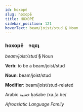 ```yaml
---
id: hoxopë
slug: hoxopë
title: HOXOPË
sidebar_position: 121
hoverText: beam/joist/stud § Noun
---
```


### hoxopë&emsp;<span kind="abugida">ɂɋʋʇ</span>

*beam/joist/stud* **§** Noun

**Verb**: to be a beam/joist/stud

**Noun**: beam/joist/stud

**Modifier**: beam/joist/stud-related

Arabic خشبة ḵašabe /xa.ʃa.be/

*Afroasiatic Language Family*